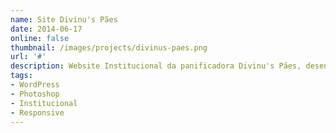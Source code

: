 ```yaml
---
name: Site Divinu's Pães
date: 2014-06-17
online: false
thumbnail: /images/projects/divinus-paes.png
url: '#'
description: Website Institucional da panificadora Divinu's Pães, desenhado no Photoshop e desenvolvido com o CMS WordPress.
tags:
- WordPress
- Photoshop
- Institucional
- Responsive
---
```

